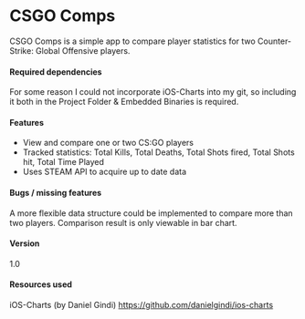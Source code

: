 # CSGO Comps

CSGO Comps is a simple app to compare player statistics for two Counter-Strike: Global Offensive players.

#### Required dependencies
For some reason I could not incorporate iOS-Charts into my git, so including it both in the Project Folder & Embedded Binaries is required.  

#### Features

- View and compare one or two CS:GO players
- Tracked statistics: Total Kills, Total Deaths, Total Shots fired, Total Shots hit, Total Time Played
- Uses STEAM API to acquire up to date data

#### Bugs / missing features
A more flexible data structure could be implemented to compare more than two players. Comparison result is only viewable in bar chart.


#### Version
1.0



#### Resources used
iOS-Charts (by Daniel Gindi) 
https://github.com/danielgindi/ios-charts
